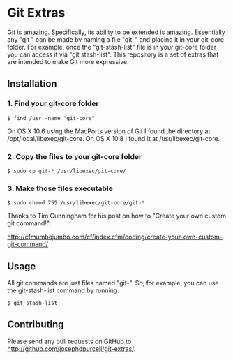Git Extras
==========

Git is amazing. Specifically, its ability to be extended is amazing. Essentially any "git <command>" can be made by naming a file "git-<command>" and placing it in your git-core folder. For example, once the "git-stash-list" file is in your git-core folder you can access it via "git stash-list". This repository is a set of extras that are intended to make Git more expressive.

Installation
------------

### 1. Find your git-core folder

    $ find /usr -name "git-core"

On OS X 10.6 using the MacPorts version of Git I found the directory at /opt/local/libexec/git-core. On OS X 10.8 I found it at /usr/libexec/git-core.

### 2. Copy the files to your git-core folder

    $ sudo cp git-* /usr/libexec/git-core/

### 3. Make those files executable

    $ sudo chmod 755 /usr/libexec/git-core/git-*

Thanks to Tim Cunningham for his post on how to "Create your own custom git command!":

http://cfmumbojumbo.com/cf/index.cfm/coding/create-your-own-custom-git-command/

Usage
-----

All git commands are just files named "git-<command>". So, for example, you can use the git-stash-list command by running:

    $ git stash-list

Contributing
------------

Please send any pull requests on GitHub to http://github.com/josephdpurcell/git-extras/.

